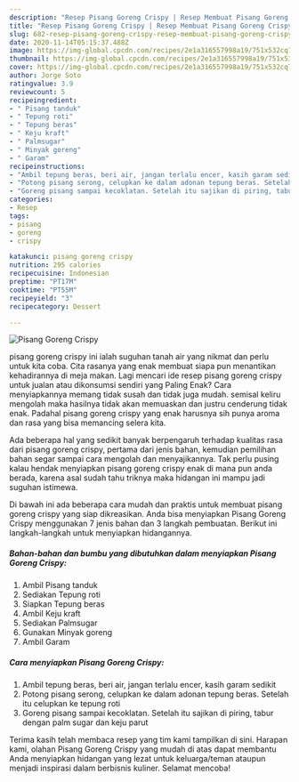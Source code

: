 ```yaml
---
description: "Resep Pisang Goreng Crispy | Resep Membuat Pisang Goreng Crispy Yang Bisa Manjain Lidah"
title: "Resep Pisang Goreng Crispy | Resep Membuat Pisang Goreng Crispy Yang Bisa Manjain Lidah"
slug: 682-resep-pisang-goreng-crispy-resep-membuat-pisang-goreng-crispy-yang-bisa-manjain-lidah
date: 2020-11-14T05:15:37.488Z
image: https://img-global.cpcdn.com/recipes/2e1a316557998a19/751x532cq70/pisang-goreng-crispy-foto-resep-utama.jpg
thumbnail: https://img-global.cpcdn.com/recipes/2e1a316557998a19/751x532cq70/pisang-goreng-crispy-foto-resep-utama.jpg
cover: https://img-global.cpcdn.com/recipes/2e1a316557998a19/751x532cq70/pisang-goreng-crispy-foto-resep-utama.jpg
author: Jorge Soto
ratingvalue: 3.9
reviewcount: 5
recipeingredient:
- " Pisang tanduk"
- " Tepung roti"
- " Tepung beras"
- " Keju kraft"
- " Palmsugar"
- " Minyak goreng"
- " Garam"
recipeinstructions:
- "Ambil tepung beras, beri air, jangan terlalu encer, kasih garam sedikit"
- "Potong pisang serong, celupkan ke dalam adonan tepung beras. Setelah itu celupkan ke tepung roti"
- "Goreng pisang sampai kecoklatan. Setelah itu sajikan di piring, tabur dengan palm sugar dan keju parut"
categories:
- Resep
tags:
- pisang
- goreng
- crispy

katakunci: pisang goreng crispy 
nutrition: 295 calories
recipecuisine: Indonesian
preptime: "PT17M"
cooktime: "PT55M"
recipeyield: "3"
recipecategory: Dessert

---
```



![Pisang Goreng Crispy](https://img-global.cpcdn.com/recipes/2e1a316557998a19/751x532cq70/pisang-goreng-crispy-foto-resep-utama.jpg)


pisang goreng crispy ini ialah suguhan tanah air yang nikmat dan perlu untuk kita coba. Cita rasanya yang enak membuat siapa pun menantikan kehadirannya di meja makan.
Lagi mencari ide resep pisang goreng crispy untuk jualan atau dikonsumsi sendiri yang Paling Enak? Cara menyiapkannya memang tidak susah dan tidak juga mudah. semisal keliru mengolah maka hasilnya tidak akan memuaskan dan justru cenderung tidak enak. Padahal pisang goreng crispy yang enak harusnya sih punya aroma dan rasa yang bisa memancing selera kita.



Ada beberapa hal yang sedikit banyak berpengaruh terhadap kualitas rasa dari pisang goreng crispy, pertama dari jenis bahan, kemudian pemilihan bahan segar sampai cara mengolah dan menyajikannya. Tak perlu pusing kalau hendak menyiapkan pisang goreng crispy enak di mana pun anda berada, karena asal sudah tahu triknya maka hidangan ini mampu jadi suguhan istimewa.


Di bawah ini ada beberapa cara mudah dan praktis untuk membuat pisang goreng crispy yang siap dikreasikan. Anda bisa menyiapkan Pisang Goreng Crispy menggunakan 7 jenis bahan dan 3 langkah pembuatan. Berikut ini langkah-langkah untuk menyiapkan hidangannya.

<!--inarticleads1-->

##### Bahan-bahan dan bumbu yang dibutuhkan dalam menyiapkan Pisang Goreng Crispy:

1. Ambil  Pisang tanduk
1. Sediakan  Tepung roti
1. Siapkan  Tepung beras
1. Ambil  Keju kraft
1. Sediakan  Palmsugar
1. Gunakan  Minyak goreng
1. Ambil  Garam




<!--inarticleads2-->

##### Cara menyiapkan Pisang Goreng Crispy:

1. Ambil tepung beras, beri air, jangan terlalu encer, kasih garam sedikit
1. Potong pisang serong, celupkan ke dalam adonan tepung beras. Setelah itu celupkan ke tepung roti
1. Goreng pisang sampai kecoklatan. Setelah itu sajikan di piring, tabur dengan palm sugar dan keju parut




Terima kasih telah membaca resep yang tim kami tampilkan di sini. Harapan kami, olahan Pisang Goreng Crispy yang mudah di atas dapat membantu Anda menyiapkan hidangan yang lezat untuk keluarga/teman ataupun menjadi inspirasi dalam berbisnis kuliner. Selamat mencoba!
